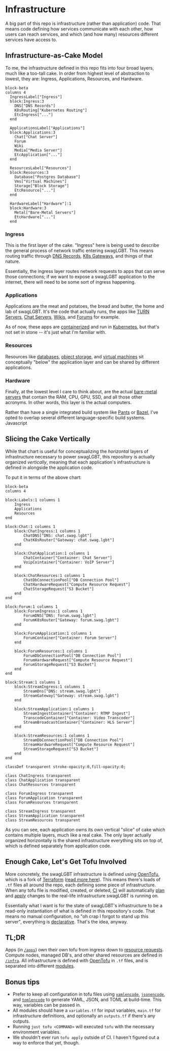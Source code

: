 
# Infrastructure

A big part of this repo is infrastructure (rather than application) code. That means code defining how services communicate with each other, how users can reach services, and which (and how many) resources different services have access to.

## Infrastructure-as-Cake Model

To me, the infrastructure defined in this repo fits into four broad layers, much like a too-tall cake. In order from highest level of abstraction to lowest, they are: Ingress, Applications, Resources, and Hardware.

```mermaid
block-beta
columns 4
  IngressLabel["Ingress"]
  block:Ingress:3
    DNS["DNS Records"]
    K8sRouting["Kubernetes Routing"]
    EtcIngress["..."]
  end

  ApplicationsLabel["Applications"]
  block:Applications:3
    Chat["Chat Server"]
    Forum
    Wiki
    Media["Media Server"]
    EtcApplication["..."]
  end

  ResourcesLabel["Resources"]
  block:Resources:3
    Database["Postgres Database"]
    Vms["Virtual Machines"]
    Storage["Block Storage"]
    EtcResource["..."]
  end
  
  HardwareLabel["Hardware"]:1
  block:Hardware:3
    Metal["Bare-Metal Servers"]
    EtcHardware["..."]
  end

```

### Ingress

This is the first layer of the cake. "Ingress" here is being used to describe the general process of network traffic entering swagLGBT. This means routing traffic through [DNS Records](https://www.cloudflare.com/learning/dns/dns-records/), [K8s Gateways](https://kubernetes.io/docs/concepts/services-networking/gateway/), and things of that nature.

Essentially, the ingress layer routes network requests to apps that can serve those connections; if we want to expose a swagLGBT application to the internet, there will need to be some sort of ingress happening.

### Applications

Applications are the meat and potatoes, the bread and butter, the home and lab of swagLGBT. It's the code that actually runs, the apps like [TURN Servers](https://github.com/coturn/coturn), [Chat Servers](https://matrix.org/), [Wikis](https://js.wiki/), and [Forums](https://www.discourse.org/) for example.

As of now, these apps are [containerized](https://cloud.google.com/discover/what-are-containerized-applications) and run in [Kubernetes](https://kubernetes.io/), but that's not set in stone -- it's just what I'm familiar with.

### Resources

Resources like [databases](https://learnsql.com/blog/sql-database/), [object storage](https://www.cloudflare.com/learning/cloud/what-is-object-storage/), and [virtual machines](https://azure.microsoft.com/en-us/resources/cloud-computing-dictionary/what-is-a-virtual-machine/) sit conceptually "below" the application layer and can be shared by different applications.

### Hardware

Finally, at the lowest level I care to think about, are the actual [bare-metal servers](https://en.wikipedia.org/wiki/Bare-metal_server) that contain the RAM, CPU, GPU, SSD, and all those other acronyms. In other words, this layer is the actual computers.

Rather than have a single integrated build system like [Pants](https://pantsbuild.org) or [Bazel](https://bazel.build), I've opted to overlap several different language-specific build systems. Javascript

## Slicing the Cake Vertically

While that chart is useful for conceptualizing the _horizontal_ layers of infrastructure necessary to power swagLGBT, this repository is actually organized _vertically_, meaning that each application's infrastructure is defined in alongside the application code.

To put it in terms of the above chart:

```mermaid
block-beta
columns 4

block:Labels:1 columns 1
    Ingress
    Applications
    Resources
end

block:Chat:1 columns 1
    block:ChatIngress:1 columns 1
        ChatDNS["DNS: chat.swag.lgbt"]
        ChatK8sRouter["Gateway: chat.swag.lgbt"]
    end

    block:ChatApplication:1 columns 1
        ChatContainer["Container: Chat Server"]
        VoipCointainer["Container: VoIP Server"]
    end

    block:ChatResources:1 columns 1
        ChatDbConnectionPool["DB Connection Pool"]
        ChatHardwareRequest["Compute Resource Request"]
        ChatStorageRequest["S3 Bucket"]
    end
end

block:Forum:1 columns 1
    block:ForumIngress:1 columns 1
        ForumDNS["DNS: forum.swag.lgbt"]
        ForumK8sRouter["Gateway: forum.swag.lgbt"]
    end

    block:ForumApplication:1 columns 1
        ForumContainer["Container: Forum Server"]
    end

    block:ForumResources:1 columns 1
        ForumDbConnectionPool["DB Connection Pool"]
        ForumHardwareRequest["Compute Resource Request"]
        ForumStorageRequest["S3 Bucket"]
    end
end

block:Stream:1 columns 1
    block:StreamIngress:1 columns 1
        StreamDns["DNS: stream.swag.lgbt"]
        StreamGateway["Gateway: stream.swag.lgbt"]
    end

    block:StreamApplication:1 columns 1
        StreamIngestContainer["Container: RTMP Ingest"]
        TranscodeContainer["Container: Video Transcoder"]
        StreamBroadcastContainer["Container: HLS Server"]
    end

    block:StreamResources:1 columns 1
        StreamDbConnectionPool["DB Connection Pool"]
        StreamHardwareRequest["Compute Resource Request"]
        StreamStorageRequest["S3 Bucket"]
    end
end

classDef transparent stroke-opacity:0,fill-opacity:0;

class ChatIngress transparent
class ChatApplication transparent
class ChatResources transparent

class ForumIngress transparent
class ForumApplication transparent
class ForumResources transparent

class StreamIngress transparent
class StreamApplication transparent
class StreamResources transparent

```

As you can see, each application owns its own vertical "slice" of cake which contains multiple layers, much like a real cake. The only layer actually organized horizontally is the shared infrastructure everything sits on top of, which is defined separately from application code.

## Enough Cake, Let's Get Tofu Involved

More concretely, the swagLGBT infrastructure is defined using [OpenTofu](https://opentofu.org/), which is a fork of [Terraform](https://www.terraform.io/) ([read more here](https://opentofu.org/manifesto/)). This means there's loads of `.tf` files all around the repo, each defining some piece of infrastructure. When any tofu file is modified, created, or deleted, [CI](https://en.wikipedia.org/wiki/Continuous_integration) will automatically [plan](https://github.com/swagLGBT/swagLGBT/actions/workflows/tofu-plan.yml) and [apply](https://github.com/swagLGBT/swagLGBT/actions/workflows/tofu-apply.yml) changes to the real-life infrastructure swagLGBT is running on.

Essentially what I want is for the state of swagLGBT's infrastructure to be a read-only instantiation of what is defined in this repository's code. That means no manual configuration, no "oh crap I forgot to stand up this server", everything is [declarative](https://learn.microsoft.com/en-us/azure/cloud-adoption-framework/ready/considerations/infrastructure-as-code#tooling). That's the idea, anyway.

## TL;DR

Apps (in [`/apps`](/apps)) own their own tofu from ingress down to [resource requests](https://kubernetes.io/docs/concepts/configuration/manage-resources-containers/). Compute nodes, managed DB's, and other shared resources are defined in [`/infra`](/infra). All infrastructure is defined with [OpenTofu](https://opentofu.org/docs/language/) in `.tf` files, and is separated into different [modules](https://opentofu.org/docs/language/modules/).

## Bonus tips

- Prefer to keep all configuration in tofu files using [`yamlencode`](https://opentofu.org/docs/language/functions/yamlencode/), [`jsonencode`](https://opentofu.org/docs/language/functions/jsonencode), and [`tomlencode`](https://registry.terraform.io/providers/Tobotimus/toml/latest/docs/functions/encode) to generate YAML, JSON, and TOML at build-time. This way, variables can be passed in.
- All modules should have a `variables.tf` for input variables, `main.tf` for infrastructure definitions, and optionally an `outputs.tf` if there's any outputs.
- Running `just tofu <COMMAND>` will executed `tofu` with the necessary environment variables.
- We shouldn't ever run `tofu apply` outside of CI. I haven't figured out a way to enforce that yet, though.
